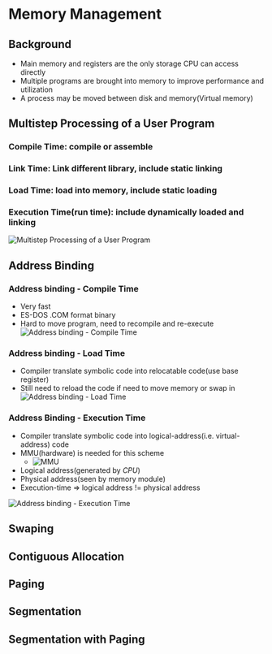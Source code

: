 # Memory Management
## Background
- Main memory and registers are the only storage CPU can access directly
- Multiple programs are brought into memory to improve performance and utilization
- A process may be moved between disk and memory(Virtual memory)

## Multistep Processing of a User Program

### Compile Time: compile or assemble
 
### Link Time: Link different library, include static linking

### Load Time: load into memory, include static loading

### Execution Time(run time): include dynamically loaded and linking

![Multistep Processing of a User Program](https://media.geeksforgeeks.org/wp-content/uploads/20200531135539/1406-5.png)

## Address Binding
### Address binding - Compile Time
- Very fast
- ES-DOS .COM format binary
- Hard to move program, need to recompile and re-execute
![Address binding - Compile Time](https://miro.medium.com/v2/resize:fit:961/1*xYWARMqUFil-5c2fPzKj3w.png)

### Address binding - Load Time
- Compiler translate symbolic code into relocatable code(use base register)
- Still need to reload the code if need to move memory or swap in
![Address binding - Load Time](https://miro.medium.com/v2/resize:fit:1400/1*Vk-IIQq-mCgMSfLZmdp9AA.png)

### Address Binding - Execution Time

- Compiler translate symbolic code into logical-address(i.e. virtual-address) code
- MMU(hardware) is needed for this scheme
    - ![MMU](https://er.yuvayana.org/wp-content/uploads/sites/11/2020/05/Memory-Management-F10.png)
- Logical address(generated by *CPU*)
- Physical address(seen by memory module)
- Execution-time => logical address != physical address

![Address binding - Execution Time](
https://miro.medium.com/v2/resize:fit:1400/1*U4GXeIKBETi52HQMJWOvPQ.png)

## Swaping

## Contiguous Allocation
## Paging
## Segmentation
## Segmentation with Paging